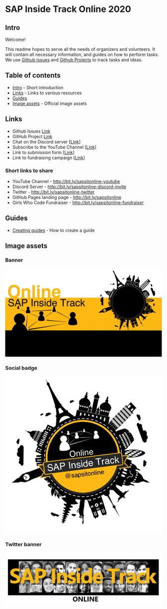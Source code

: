 # SAP Inside Track Online 2020

## Intro
Welcome! 

This readme hopes to serve all the needs of organizers and volunteers. It will contain all necessary information, and guides on how to perform tasks. We use [Github Issues](https://github.com/SAP-Inside-Track-Online/sitONLINE-2020/issues) and [Github Projects](https://github.com/SAP-Inside-Track-Online/sitONLINE-2020/projects/1) to track tasks and ideas.

## Table of contents
- [Intro](#intro) - Short introduction
- [Links](#links) - Links to various resources
- [Guides](#guides)
- [Image assets](#image-assets) - Official image assets
  
## Links
* Github Issues [Link](https://github.com/SAP-Inside-Track-Online/sitONLINE-2020/issues)
* GitHub Project [Link](https://github.com/SAP-Inside-Track-Online/sitONLINE-2020/projects/1)
* Chat on the Discord server [[Link](https://discord.gg/EgmTNT)]
* Subscribe to the YouTube Channel [[Link](https://www.youtube.com/channel/UCbVRw2p01YO3xdn9aFfVIqg)]
* Link to submission form [[Link](https://forms.gle/Nw8HKV9QwuwaAD1w6)]
* Link to fundraising campaign [[Link](https://www.classy.org/give/t285233/#!/donation/checkout)]

### Short links to share
* YouTube Channel - http://bit.ly/sapsitonline-youtube
* Discord Server - http://bit.ly/sapsitonline-discord-invite
* Twitter - http://bit.ly/sapsitonline-twitter
* GitHub Pages landing page - http://bit.ly/sapsitonline
* Girls Who Code Fundraiser - http://bit.ly/sapsitonline-fundraiser

## Guides
* [Creating guides](./guides/creating-guides/creating-guides.md) - How to create a guide

## Image assets

### Banner
![sitONLINE banner](images/sitOnline-banner.png)

### Social badge
![sitONLINE social badge](images/sitonline-social-badge.png)

### Twitter banner
![sitONLINE twiter banner](images/sitONLINE-twitter-banner.png)
